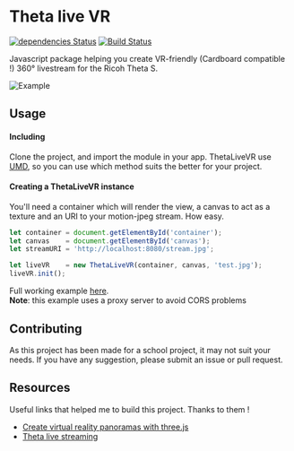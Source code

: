 # Theta live VR
[![dependencies Status](https://david-dm.org/PymZoR/ThetaLiveVR/status.svg)](https://david-dm.org/PymZoR/ThetaLiveVR) [![Build Status](https://travis-ci.org/PymZoR/ThetaLiveVR.svg)](https://travis-ci.org/PymZoR/ThetaLiveVR)  

Javascript package helping you create VR-friendly (Cardboard compatible !) 360° livestream
for the Ricoh Theta S.


![Example](https://thumbs.gfycat.com/VariableDampDutchsmoushond-size_restricted.gif)


## Usage
#### Including
Clone the project, and import the module in your app. ThetaLiveVR use [UMD](https://github.com/umdjs/umd), so you can use which method suits the better for your project.


#### Creating a ThetaLiveVR instance
You'll need a container which will render the view, a canvas to act as a texture and an URI to your motion-jpeg stream. How easy.
```js
let container = document.getElementById('container');
let canvas    = document.getElementById('canvas');
let streamURI = 'http://localhost:8080/stream.jpg';

let liveVR    = new ThetaLiveVR(container, canvas, 'test.jpg');
liveVR.init();
```

Full working example [here](example/index.html).  
**Note**: this example uses a proxy server to avoid CORS problems




## Contributing
As this project has been made for a school project, it may not suit your needs.
If you have any suggestion, please submit an issue or pull request.


## Resources
Useful links that helped me to build this project. Thanks to them !  
* [Create virtual reality panoramas with three.js](https://www.gadgetdaily.xyz/create-virtual-reality-panoramas-with-three-js/)  
* [Theta live streaming](https://github.com/ricohapi/video-streaming-sample-app)
